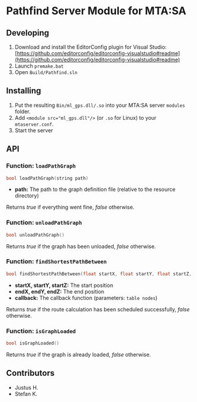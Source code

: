 # Pathfind Server Module for MTA:SA
## Developing
1. Download and install the EditorConfig plugin for Visual Studio: [https://github.com/editorconfig/editorconfig-visualstudio#readme](https://github.com/editorconfig/editorconfig-visualstudio#readme)
2. Launch `premake.bat`
3. Open `Build/Pathfind.sln`

## Installing
1. Put the resulting `Bin/ml_gps.dll/.so` into your MTA:SA server `modules` folder.
2. Add `<module src="ml_gps.dll"/>` (or `.so` for Linux) to your `mtaserver.conf`.
3. Start the server

## API
### Function: `loadPathGraph`
```cpp
bool loadPathGraph(string path)
```
* __path:__ The path to the graph definition file (relative to the resource directory)

Returns _true_ if everything went fine, _false_ otherwise.

### Function: `unloadPathGraph`
```cpp
bool unloadPathGraph()
```
Returns _true_ if the graph has been unloaded, _false_ otherwise.

### Function: `findShortestPathBetween`
```cpp
bool findShortestPathBetween(float startX, float startY, float startZ, float endX, float endY, float endZ, function callback)
```
* __startX, startY, startZ:__ The start position
* __endX, endY, endZ:__ The end position
* __callback:__ The callback function (parameters: `table nodes`)

Returns _true_ if the route calculation has been scheduled successfully, _false_ otherwise.

### Function: `isGraphLoaded`
```cpp
bool isGraphLoaded()
```
Returns _true_ if the graph is already loaded, _false_ otherwise.

## Contributors
* Justus H.
* Stefan K.
